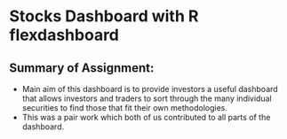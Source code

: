# Stocks Dashboard with R flexdashboard

## Summary of Assignment:
- Main aim of this dashboard is to provide investors a useful dashboard that allows investors and traders to sort through the many individual securities to find those that fit their own methodologies.
- This was a pair work which both of us contributed to all parts of the dashboard.
